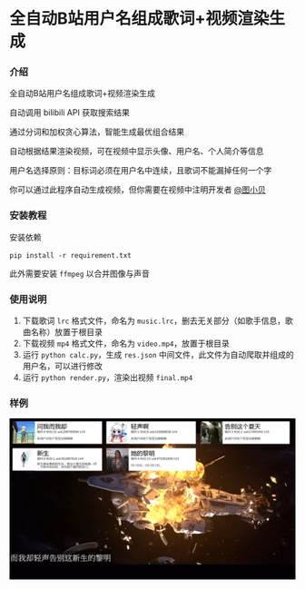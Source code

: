 # 全自动B站用户名组成歌词+视频渲染生成

### 介绍
全自动B站用户名组成歌词+视频渲染生成

自动调用 bilibili API 获取搜索结果

通过分词和加权贪心算法，智能生成最优组合结果

自动根据结果渲染视频，可在视频中显示头像、用户名、个人简介等信息

用户名选择原则：目标词必须在用户名中连续，且歌词不能漏掉任何一个字

你可以通过此程序自动生成视频，但你需要在视频中注明开发者 [@图小贝](https://space.bilibili.com/191244352)

### 安装教程

安装依赖
```
pip install -r requirement.txt
```

此外需要安装 `ffmpeg` 以合并图像与声音

### 使用说明

1.  下载歌词 `lrc` 格式文件，命名为 `music.lrc`，删去无关部分（如歌手信息，歌曲名称）放置于根目录
2.  下载视频 `mp4` 格式文件，命名为 `video.mp4`，放置于根目录
3.  运行 `python calc.py`，生成 `res.json` 中间文件，此文件为自动爬取并组成的用户名，可以进行修改
4.  运行 `python render.py`，渲染出视频 `final.mp4`

### 样例

![](example.jpg)

